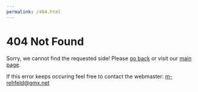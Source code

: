 ```yaml
---
permalink: /404.html
---
```


# 404 Not Found
Sorry, we cannot find the requested side! Please [go back](javascript:history.back()) or visit our [main page](/). 

If this error keeps occuring feel free to contact the webmaster: [m-rehfeld@gmx.net](mailto:m-rehfeld@gmx.net)
